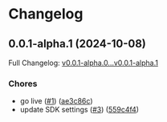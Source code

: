 # Changelog

## 0.0.1-alpha.1 (2024-10-08)

Full Changelog: [v0.0.1-alpha.0...v0.0.1-alpha.1](https://github.com/codemusket/stainless_demo/compare/v0.0.1-alpha.0...v0.0.1-alpha.1)

### Chores

* go live ([#1](https://github.com/codemusket/stainless_demo/issues/1)) ([ae3c86c](https://github.com/codemusket/stainless_demo/commit/ae3c86cfa319b9884224d04a9bf7f035b92e736e))
* update SDK settings ([#3](https://github.com/codemusket/stainless_demo/issues/3)) ([559c4f4](https://github.com/codemusket/stainless_demo/commit/559c4f44243ce78079c2e161cc486694616016a7))
